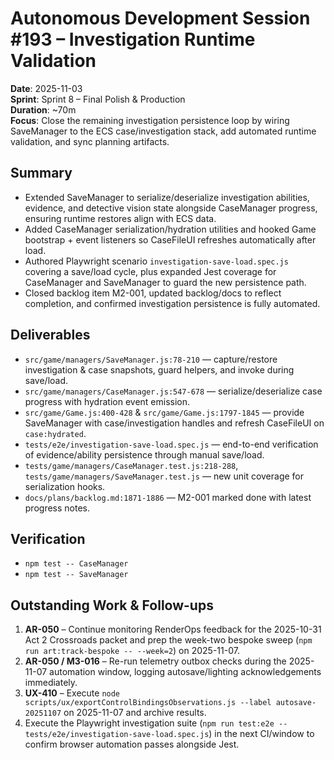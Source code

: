 # Autonomous Development Session #193 – Investigation Runtime Validation

**Date**: 2025-11-03  
**Sprint**: Sprint 8 – Final Polish & Production  
**Duration**: ~70m  
**Focus**: Close the remaining investigation persistence loop by wiring SaveManager to the ECS case/investigation stack, add automated runtime validation, and sync planning artifacts.

## Summary
- Extended SaveManager to serialize/deserialize investigation abilities, evidence, and detective vision state alongside CaseManager progress, ensuring runtime restores align with ECS data.
- Added CaseManager serialization/hydration utilities and hooked Game bootstrap + event listeners so CaseFileUI refreshes automatically after load.
- Authored Playwright scenario `investigation-save-load.spec.js` covering a save/load cycle, plus expanded Jest coverage for CaseManager and SaveManager to guard the new persistence path.
- Closed backlog item M2-001, updated backlog/docs to reflect completion, and confirmed investigation persistence is fully automated.

## Deliverables
- `src/game/managers/SaveManager.js:78-210` — capture/restore investigation & case snapshots, guard helpers, and invoke during save/load.
- `src/game/managers/CaseManager.js:547-678` — serialize/deserialize case progress with hydration event emission.
- `src/game/Game.js:400-428` & `src/game/Game.js:1797-1845` — provide SaveManager with case/investigation handles and refresh CaseFileUI on `case:hydrated`.
- `tests/e2e/investigation-save-load.spec.js` — end-to-end verification of evidence/ability persistence through manual save/load.
- `tests/game/managers/CaseManager.test.js:218-288`, `tests/game/managers/SaveManager.test.js` — new unit coverage for serialization hooks.
- `docs/plans/backlog.md:1871-1886` — M2-001 marked done with latest progress notes.

## Verification
- `npm test -- CaseManager`
- `npm test -- SaveManager`

## Outstanding Work & Follow-ups
1. **AR-050** – Continue monitoring RenderOps feedback for the 2025-10-31 Act 2 Crossroads packet and prep the week-two bespoke sweep (`npm run art:track-bespoke -- --week=2`) on 2025-11-07.
2. **AR-050 / M3-016** – Re-run telemetry outbox checks during the 2025-11-07 automation window, logging autosave/lighting acknowledgements immediately.
3. **UX-410** – Execute `node scripts/ux/exportControlBindingsObservations.js --label autosave-20251107` on 2025-11-07 and archive results.
4. Execute the Playwright investigation suite (`npm run test:e2e -- tests/e2e/investigation-save-load.spec.js`) in the next CI/window to confirm browser automation passes alongside Jest.
